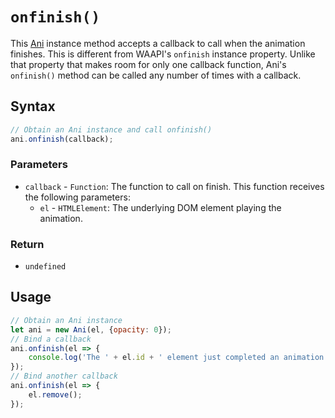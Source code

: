 # `onfinish()`
This [Ani](/play-ui/v002/api/ani/Ani/README.md) instance method accepts a callback to call when the animation finishes. This is different from WAAPI's `onfinish` instance property. Unlike that property that makes room for only one callback function, Ani's `onfinish()` method can be called any number of times with a callback.

## Syntax

```js
// Obtain an Ani instance and call onfinish()
ani.onfinish(callback);
```

### Parameters
+ `callback` - `Function`: The function to call on finish. This function receives the following parameters:
    + `el` - `HTMLElement`: The underlying DOM element playing the animation.

### Return
+ `undefined`

## Usage

```js
// Obtain an Ani instance
let ani = new Ani(el, {opacity: 0});
// Bind a callback
ani.onfinish(el => {
    console.log('The ' + el.id + ' element just completed an animation!');
});
// Bind another callback
ani.onfinish(el => {
    el.remove();
});
```